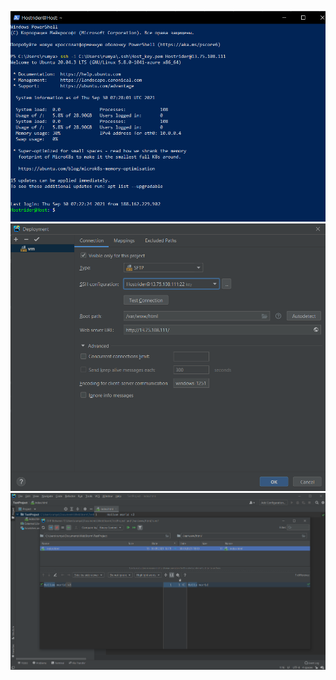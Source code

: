 ![ssh](screenshots/ssh.PNG)
![webstorm](screenshots/storm.PNG)
![webstorm](screenshots/stormfr.PNG)
